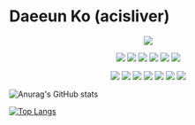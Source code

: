 # Daeeun Ko (acisliver)
<div align="center">
  <img src="https://capsule-render.vercel.app/api?type=waving&color=auto&height=300&section=header&text=Acisliver&fontAlignY=40&fontSize=90&desc=Backend%20Engineer">
</div>


<p align="center">
<img src="https://img.shields.io/badge/HTML5-E34F26?style=flat-square&logo=HTML5&logoColor=white"> <img src="https://img.shields.io/badge/CSS3-1572B6?style=flat-square&logo=CSS3&logoColor=white"> <img src="https://img.shields.io/badge/JavaScript-F7DF1E?style=flat-square&logo=JavaScript&logoColor=white"> <img src="https://img.shields.io/badge/Webpack-8DD6F9?style=flat-square&logo=Webpack&logoColor=white"> <img src="https://img.shields.io/badge/Vue.js-4FC08D?style=flat-square&logo=Vue.js&logoColor=white"> <img src="https://img.shields.io/badge/Vuetify-1867C0?style=flat-square&logo=Vuetify&logoColor=white">
</p>

<p align="center">
<img src="https://img.shields.io/badge/Java-007396?style=flat-square&logo=Java&logoColor=white"> <img src="https://img.shields.io/badge/Spring-6DB33F?style=flat-square&logo=Spring&logoColor=white"> <img src="https://img.shields.io/badge/Spring_Boot-6DB33F?style=flat-square&logo=SpringBoot&logoColor=white"> <img src="https://img.shields.io/badge/Spring_Security-6DB33F?style=flat-square&logo=SpringSecurity&logoColor=white"> <img src="https://img.shields.io/badge/Mysql-4479A1?style=flat-square&logo=Mysql&logoColor=white"> <img src="https://img.shields.io/badge/Docker-2496ED?style=flat-square&logo=Docker&logoColor=white"> <img src="https://img.shields.io/badge/aws-232F3E?style=flat-square&logo=AmazonAWS&logoColor=white">
</p>
  
![Anurag's GitHub stats](https://github-readme-stats.vercel.app/api?username=acisliver&show_icons=true&theme=vue)

[![Top Langs](https://github-readme-stats.vercel.app/api/top-langs/?username=acisliver&layout=compact)](https://github.com/anuraghazra/github-readme-stats)
